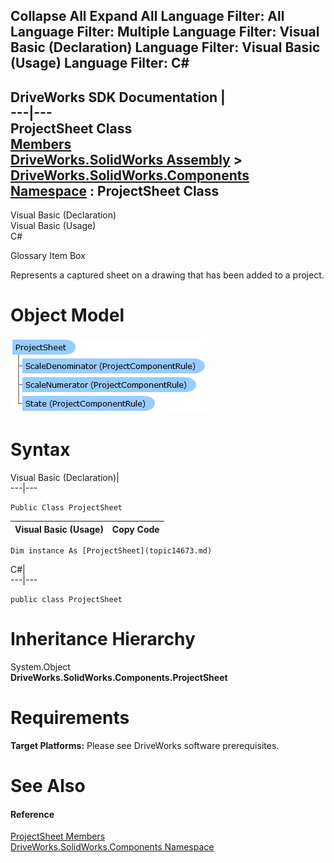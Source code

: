 Collapse All Expand All Language Filter: All  Language Filter: Multiple  Language Filter: Visual Basic (Declaration) Language Filter: Visual Basic (Usage) Language Filter: C#  
---  
DriveWorks SDK Documentation  |   
---|---  
ProjectSheet Class   
[Members](topic14674.md)   
[DriveWorks.SolidWorks Assembly](topic13342.md) > [DriveWorks.SolidWorks.Components Namespace](topic13925.md) : ProjectSheet Class  
---  
  
Visual Basic (Declaration)    
Visual Basic (Usage)    
C# 

Glossary Item Box

Represents a captured sheet on a drawing that has been added to a project. 

# Object Model

![](dotnetdiagramimages/image825.png)

# Syntax

Visual Basic (Declaration)|   
---|---  
      
    
    Public Class ProjectSheet   
  
Visual Basic (Usage)| Copy Code  
---|---  
      
    
    Dim instance As [ProjectSheet](topic14673.md)  
  
C#|   
---|---  
      
    
    public class ProjectSheet   
  
# Inheritance Hierarchy

System.Object  
**DriveWorks.SolidWorks.Components.ProjectSheet**  


# Requirements

**Target Platforms:** Please see DriveWorks software prerequisites.

# See Also

#### Reference

[ProjectSheet Members](topic14674.md)   
[DriveWorks.SolidWorks.Components Namespace](topic13925.md)


